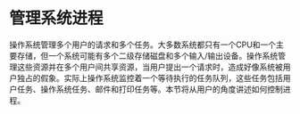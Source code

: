 # 管理系统进程<a name="ZH-CN_TOPIC_0182317343"></a>

操作系统管理多个用户的请求和多个任务。大多数系统都只有一个CPU和一个主要存储，但一个系统可能有多个二级存储磁盘和多个输入/输出设备。操作系统管理这些资源并在多个用户间共享资源，当用户提出一个请求时，造成好像系统被用户独占的假象。实际上操作系统监控着一个等待执行的任务队列，这些任务包括用户任务、操作系统任务、邮件和打印任务等。本节将从用户的角度讲述如何控制进程。


